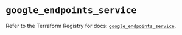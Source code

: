 # `google_endpoints_service`

Refer to the Terraform Registry for docs: [`google_endpoints_service`](https://registry.terraform.io/providers/hashicorp/google-beta/6.9.0/docs/resources/google_endpoints_service).
